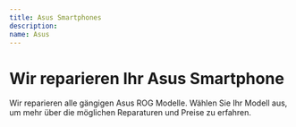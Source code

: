 ```yaml
---
title: Asus Smartphones
description: 
name: Asus
---
```


# Wir reparieren Ihr Asus Smartphone
Wir reparieren alle gängigen Asus ROG Modelle. Wählen Sie Ihr Modell aus, um mehr über die möglichen Reparaturen und Preise zu erfahren.